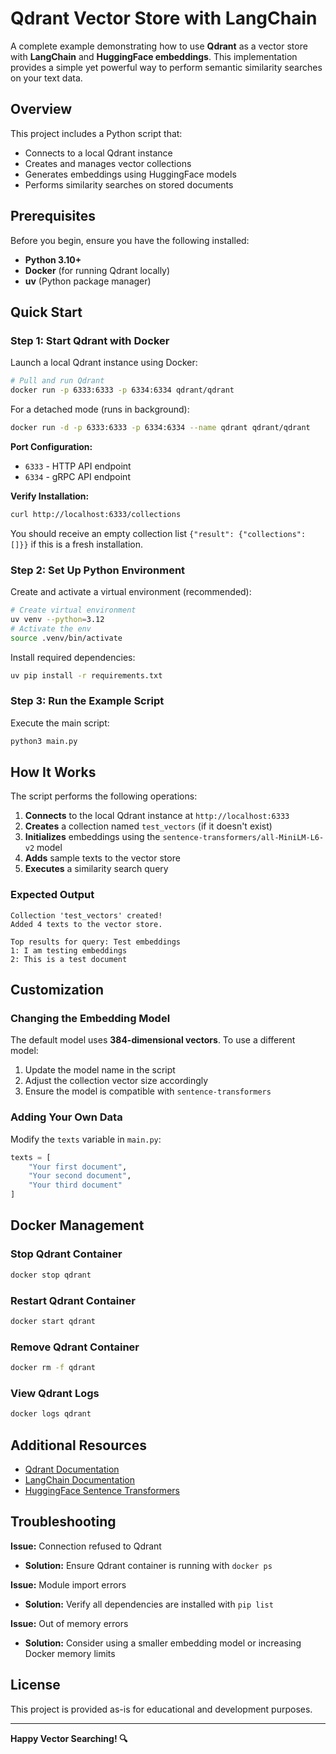 # Qdrant Vector Store with LangChain

A complete example demonstrating how to use **Qdrant** as a vector store with **LangChain** and **HuggingFace embeddings**. This implementation provides a simple yet powerful way to perform semantic similarity searches on your text data.

## Overview

This project includes a Python script that:
- Connects to a local Qdrant instance
- Creates and manages vector collections
- Generates embeddings using HuggingFace models
- Performs similarity searches on stored documents

## Prerequisites

Before you begin, ensure you have the following installed:

- **Python 3.10+**
- **Docker** (for running Qdrant locally)
- **uv** (Python package manager)

## Quick Start

### Step 1: Start Qdrant with Docker

Launch a local Qdrant instance using Docker:

```bash
# Pull and run Qdrant
docker run -p 6333:6333 -p 6334:6334 qdrant/qdrant
```

For a detached mode (runs in background):

```bash
docker run -d -p 6333:6333 -p 6334:6334 --name qdrant qdrant/qdrant
```

**Port Configuration:**
- `6333` - HTTP API endpoint
- `6334` - gRPC API endpoint

**Verify Installation:**

```bash
curl http://localhost:6333/collections
```

You should receive an empty collection list `{"result": {"collections": []}}` if this is a fresh installation.

### Step 2: Set Up Python Environment

Create and activate a virtual environment (recommended):

```bash
# Create virtual environment
uv venv --python=3.12
# Activate the env
source .venv/bin/activate
```

Install required dependencies:

```bash
uv pip install -r requirements.txt
```

### Step 3: Run the Example Script

Execute the main script:

```bash
python3 main.py
```


## How It Works

The script performs the following operations:

1. **Connects** to the local Qdrant instance at `http://localhost:6333`
2. **Creates** a collection named `test_vectors` (if it doesn't exist)
3. **Initializes** embeddings using the `sentence-transformers/all-MiniLM-L6-v2` model
4. **Adds** sample texts to the vector store
5. **Executes** a similarity search query

### Expected Output

```
Collection 'test_vectors' created!
Added 4 texts to the vector store.

Top results for query: Test embeddings
1: I am testing embeddings
2: This is a test document
```

## Customization

### Changing the Embedding Model

The default model uses **384-dimensional vectors**. To use a different model:

1. Update the model name in the script
2. Adjust the collection vector size accordingly
3. Ensure the model is compatible with `sentence-transformers`

### Adding Your Own Data

Modify the `texts` variable in `main.py`:

```python
texts = [
    "Your first document",
    "Your second document",
    "Your third document"
]
```

## Docker Management

### Stop Qdrant Container

```bash
docker stop qdrant
```

### Restart Qdrant Container

```bash
docker start qdrant
```

### Remove Qdrant Container

```bash
docker rm -f qdrant
```

### View Qdrant Logs

```bash
docker logs qdrant
```

## Additional Resources

- [Qdrant Documentation](https://qdrant.tech/documentation/)
- [LangChain Documentation](https://python.langchain.com/docs/get_started/introduction)
- [HuggingFace Sentence Transformers](https://huggingface.co/sentence-transformers)

## Troubleshooting

**Issue:** Connection refused to Qdrant
- **Solution:** Ensure Qdrant container is running with `docker ps`

**Issue:** Module import errors
- **Solution:** Verify all dependencies are installed with `pip list`

**Issue:** Out of memory errors
- **Solution:** Consider using a smaller embedding model or increasing Docker memory limits

## License

This project is provided as-is for educational and development purposes.

---

**Happy Vector Searching! 🔍**